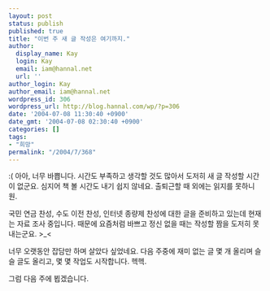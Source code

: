 ```yaml
---
layout: post
status: publish
published: true
title: "이번 주 새 글 작성은 여기까지."
author:
  display_name: Kay
  login: Kay
  email: iam@hannal.net
  url: ''
author_login: Kay
author_email: iam@hannal.net
wordpress_id: 306
wordpress_url: http://blog.hannal.com/wp/?p=306
date: '2004-07-08 11:30:40 +0900'
date_gmt: '2004-07-08 02:30:40 +0900'
categories: []
tags:
- "희망"
permalink: "/2004/7/368"
---
```

<p>:( 아아, 너무 바쁩니다. 시간도 부족하고 생각할 것도 많아서 도저히 새 글 작성할 시간이 없군요. 심지어 책 볼 시간도 내기 쉽지 않네요. 출퇴근할 때 외에는 읽지를 못하니 원.</p>
<p>국민 연금 찬성, 수도 이전 찬성, 인터넷 종량제 찬성에 대한 글을 준비하고 있는데 현재는 자료 조사 중입니다. 때문에 요즘처럼 바쁘고 정신 없을 때는 작성할 짬을 도저히 못내는군요. >_<</p>
<p>너무 오랫동안 잡담만 하며 살았다 싶었네요. 다음 주중에 재미 없는 글 몇 개 올리며 슬슬 글도 올리고, 몇 몇 작업도 시작합니다. 헥헥.</p>
<p>그럼 다음 주에 뵙겠습니다.</p>
